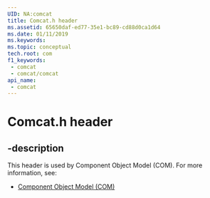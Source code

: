 ```yaml
---
UID: NA:comcat
title: Comcat.h header
ms.assetid: 65650daf-ed77-35e1-bc89-cd88d0ca1d64
ms.date: 01/11/2019
ms.keywords: 
ms.topic: conceptual
tech.root: com
f1_keywords:
 - comcat
 - comcat/comcat
api_name:
 - comcat
---
```


# Comcat.h header


## -description

This header is used by Component Object Model (COM). For more information, see:

- [Component Object Model (COM)](../_com/index.md)

